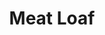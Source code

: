 ---
title: "Meat Loaf"
summary: "Michael Lee Aday , known professionally as Meat Loaf, was an American rock singer and actor known for his powerful, wide-ranging voice and theatrical live shows. He is on the list of best-selling music artists. His Bat Out of Hell trilogy—Bat Out of Hell , Bat Out of Hell II: Back into Hell , and Bat Out of Hell III: The Monster Is Loose —has sold more than 100 million records worldwide. The first album stayed on the charts for over nine years, as of 2016 still sold an estimated 200,000 copies annually, and is on the list of best-selling albums.After the commercial success of Bat Out of Hell and Bat Out of Hell II: Back Into Hell, and earning a Grammy Award for Best Solo Rock Vocal Performance for the song \"I'd Do Anything for Love\", Meat Loaf nevertheless experienced some difficulty establishing a steady career within the United States. The key to this success was his popularity in Europe, especially in the United Kingdom and Ireland. He received the 1994 Brit Award in the United Kingdom for best-selling album and single. He appeared in the 1997 film Spice World and he ranked 23rd for the number of weeks spent on the UK charts in 2006. He ranks 96th on VH1's \"100 Greatest Artists of Hard Rock\".Meat Loaf appeared in over 50 films and television shows, sometimes as himself or as characters resembling his stage persona. His film roles include Eddie in The Rocky Horror Picture Show and Robert Paulsen in Fight Club . His early stage work included dual roles in the original Broadway cast of The Rocky Horror Show. He also appeared in the musical Hair, both on and Off-Broadway."
image: "meat-loaf.jpg"
apple_music_artist_url: "https://music.apple.com/gb/artist/meat-loaf/60358"
wikipedia_url: "https://en.wikipedia.org/wiki/Meat_Loaf"
---
